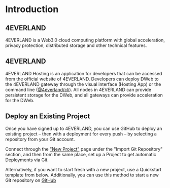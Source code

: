 # Introduction

## 4EVERLAND

4EVERLAND is a Web3.0 cloud computing platform with global acceleration, privacy protection, distributed storage and other technical features.

## 4EVERLAND

4EVERLAND Hosting is an application for developers that can be
accessed from the official website of 4EVERLAND. Developers can deploy
DWeb to the 4EVERLAND gateway through the visual interface (Hosting App)
or the command line ([@4everland/cli](https://www.npmjs.com/package/@4everland/cluster-cli)). All nodes in 4EVERLAND can provide
persistent storage for the DWeb, and all gateways can provide acceleration for
the DWeb.

## Deploy an Existing Project

Once you have signed up to 4EVERLAND, you can use GitHub to deploy an existing project – then with a deployment for every push – by selecting a repository from your Git account.

Connect through the ["New Project"](https://hosting.4everland.org/#/new) page under the "Import Git Repository" section, and then from the same place, set up a Project to get automatic Deployments via Git.

Alternatively, if you want to start fresh with a new project, use a Quickstart template from below. Additionally, you can use this method to start a new Git repository on [GitHub](../hosting/github.md)
